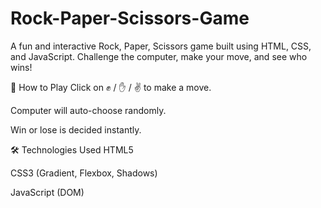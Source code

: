 # Rock-Paper-Scissors-Game
A fun and interactive Rock, Paper, Scissors game built using HTML, CSS, and JavaScript. Challenge the computer, make your move, and see who wins!

🧩 How to Play
Click on ✊ / ✋ / ✌️ to make a move.

Computer will auto-choose randomly.

Win or lose is decided instantly.

🛠️ Technologies Used
HTML5

CSS3 (Gradient, Flexbox, Shadows)

JavaScript (DOM)
